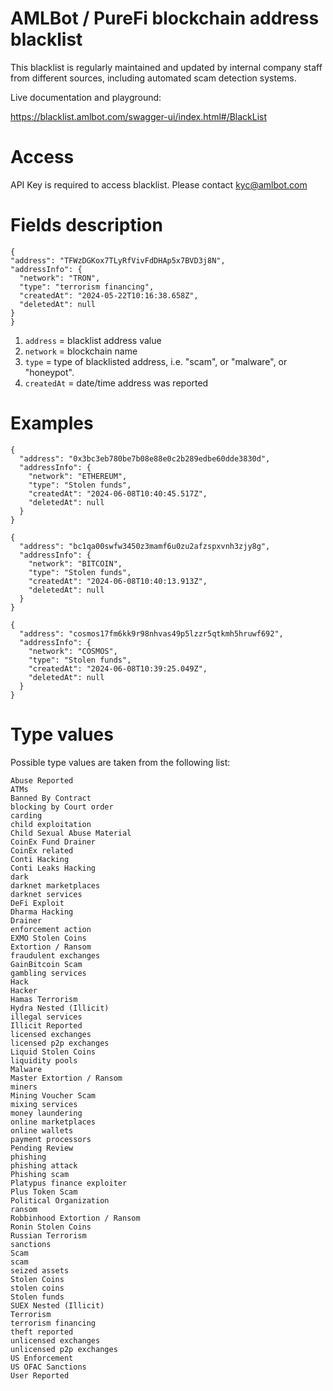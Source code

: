 # AMLBot / PureFi blockchain address blacklist

This blacklist is regularly maintained and updated by internal company staff from different sources, including automated scam detection systems. 

Live documentation and playground:

https://blacklist.amlbot.com/swagger-ui/index.html#/BlackList

# Access
API Key is required to access blacklist. Please contact kyc@amlbot.com

# Fields description
  ```
{
  "address": "TFWzDGKox7TLyRfVivFdDHAp5x7BVD3j8N",
  "addressInfo": {
    "network": "TRON",
    "type": "terrorism financing",
    "createdAt": "2024-05-22T10:16:38.658Z",
    "deletedAt": null
  }
}
```

1. ```address``` = blacklist address value
2. ```network``` = blockchain name
3. ```type``` = type of blacklisted address, i.e. "scam", or "malware", or "honeypot".
4. ```createdAt``` = date/time address was reported

# Examples
```
{
  "address": "0x3bc3eb780be7b08e88e0c2b289edbe60dde3830d",
  "addressInfo": {
    "network": "ETHEREUM",
    "type": "Stolen funds",
    "createdAt": "2024-06-08T10:40:45.517Z",
    "deletedAt": null
  }
}
```

``` 
{
  "address": "bc1qa00swfw3450z3mamf6u0zu2afzspxvnh3zjy8g",
  "addressInfo": {
    "network": "BITCOIN",
    "type": "Stolen funds",
    "createdAt": "2024-06-08T10:40:13.913Z",
    "deletedAt": null
  }
}
```

``` 
{
  "address": "cosmos17fm6kk9r98nhvas49p5lzzr5qtkmh5hruwf692",
  "addressInfo": {
    "network": "COSMOS",
    "type": "Stolen funds",
    "createdAt": "2024-06-08T10:39:25.049Z",
    "deletedAt": null
  }
}
```

# Type values

Possible type values are taken from the following list: 

```
Abuse Reported
ATMs
Banned By Contract
blocking by Court order
carding
child exploitation
Child Sexual Abuse Material
CoinEx Fund Drainer
CoinEx related
Conti Hacking
Conti Leaks Hacking
dark
darknet marketplaces
darknet services
DeFi Exploit
Dharma Hacking
Drainer
enforcement action
EXMO Stolen Coins
Extortion / Ransom
fraudulent exchanges
GainBitcoin Scam
gambling services
Hack
Hacker
Hamas Terrorism
Hydra Nested (Illicit)
illegal services
Illicit Reported
licensed exchanges
licensed p2p exchanges
Liquid Stolen Coins
liquidity pools
Malware
Master Extortion / Ransom
miners
Mining Voucher Scam
mixing services
money laundering
online marketplaces
online wallets
payment processors
Pending Review
phishing
phishing attack
Phishing scam
Platypus finance exploiter
Plus Token Scam
Political Organization
ransom
Robbinhood Extortion / Ransom
Ronin Stolen Coins
Russian Terrorism
sanctions
Scam
scam
seized assets
Stolen Coins
stolen coins
Stolen funds
SUEX Nested (Illicit)
Terrorism
terrorism financing
theft reported
unlicensed exchanges
unlicensed p2p exchanges
US Enforcement
US OFAC Sanctions
User Reported
```
